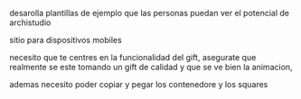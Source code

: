 desarolla plantillas de ejemplo que las personas puedan ver el potencial de archistudio

sitio para dispositivos mobiles

necesito que te centres en la funcionalidad del gift, asegurate que realmente se este tomando un gift de calidad y que se ve bien la animacion, 

ademas necesito poder copiar y pegar los contenedore y los squares